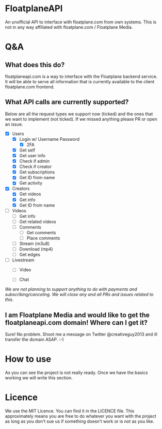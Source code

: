 # FloatplaneAPI
An unofficial API to interface with floatplane.com from own systems. This is not in any way affiliated with floatplane.com / Floatplane Media.

# Q&A

## What does this do?
floatplaneapi.com is a way to interface with the Floatplane backend service. It will be able to serve all information that is currently available to the client floatplane.com frontend.

## What API calls are currently supported?
Below are all the request types we support now (ticked) and the ones that we want to implement (not ticked). If we missed anything please PR or open an issue.

- [x] Users
  - [x] Login w/ Username Password
    - [x] 2FA
  - [x] Get self
  - [x] Get user info
  - [x] Check if admin
  - [x] Check if creator
  - [x] Get subscriptions
  - [x] Get ID from name
  - [x] Get activity
- [x] Creators
  - [x] Get videos
  - [x] Get info
  - [x] Get ID from name
- [ ] Videos
  - [ ] Get info
  - [ ] Get related videos
  - [ ] Comments
    - [ ] Get comments
    - [ ] Place comments
  - [ ] Stream (m3u8)
  - [ ] Download (mp4)
  - [ ] Get edges
- [ ] Livestream
  - [ ] Video
  - [ ] Chat
  

_We are not planning to support anything to do with payments and subscribing/canceling. We will close any and all PRs and issues related to this._

## I am Floatplane Media and would like to get the floatplaneapi.com domain! Where can I get it?
Sure! No problem. Shoot me a message on Twitter @creativeguy2013 and ill transfer the domain ASAP. :-)

# How to use
As you can see the project is not really ready. Once we have the basics working we will write this section.

# Licence
We use the MIT Licence. You can find it in the LICENCE file. This approximately means you are free to do whatever you want with the project as long as you don't sue us if something doesn't work or is not as you like.
